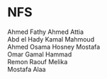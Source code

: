 # NFS
Ahmed Fathy Ahmed Attia</br>
Abd el Hady Kamal Mahmoud</br>
Ahmed Osama Hosney Mostafa </br>
Omar Gamal Hammad</br>
Remon Raouf Melika</br>
Mostafa Alaa
